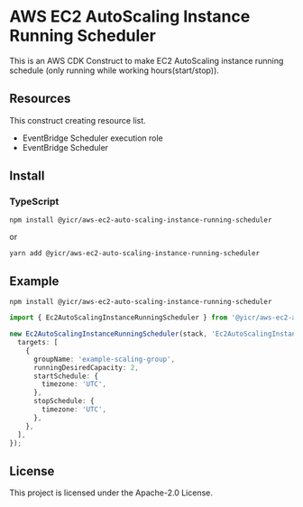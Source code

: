 # AWS EC2 AutoScaling Instance Running Scheduler

This is an AWS CDK Construct to make EC2 AutoScaling instance running schedule (only running while working hours(start/stop)).

## Resources

This construct creating resource list.

- EventBridge Scheduler execution role
- EventBridge Scheduler

## Install

### TypeScript

```shell
npm install @yicr/aws-ec2-auto-scaling-instance-running-scheduler 
```
or
```shell
yarn add @yicr/aws-ec2-auto-scaling-instance-running-scheduler
```

## Example

```shell
npm install @yicr/aws-ec2-auto-scaling-instance-running-scheduler
```

```typescript
import { Ec2AutoScalingInstanceRunningScheduler } from '@yicr/aws-ec2-auto-scaling-instance-running-scheduler';

new Ec2AutoScalingInstanceRunningScheduler(stack, 'Ec2AutoScalingInstanceRunningScheduler', {
  targets: [
    {
      groupName: 'example-scaling-group',
      runningDesiredCapacity: 2,
      startSchedule: {
        timezone: 'UTC',
      },
      stopSchedule: {
        timezone: 'UTC',
      },
    },
  ],
});

```

## License

This project is licensed under the Apache-2.0 License.






